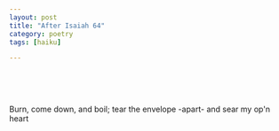 ```yaml
---
layout: post
title: "After Isaiah 64"
category: poetry
tags: [haiku]

---
```

<p>&nbsp;</p>
<p>&nbsp;</p>

Burn, come down, and boil;
tear the envelope -apart-
and sear my op'n heart

<p>&nbsp;</p>
<p>&nbsp;</p>


